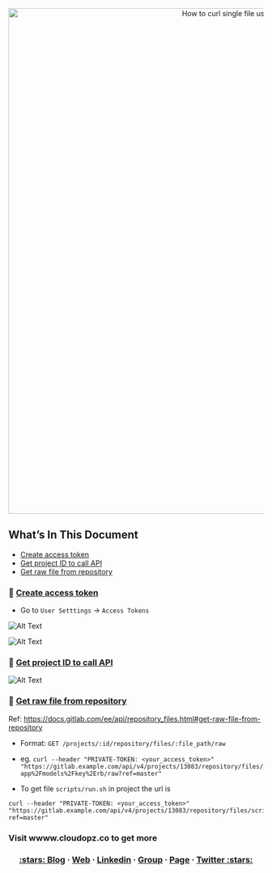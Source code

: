 <p align="center">
  <a href="https://dev.to/vumdao">
    <img alt="How to curl single file using access token in gitlab" src="https://dev-to-uploads.s3.amazonaws.com/i/qprr8isej3qbsup4v44p.png" width="1000" />
  </a>
</p>


## What’s In This Document 
- [Create access token](#-Create-access-token)
- [Get project ID to call API](#-Get-project-ID-to-call-API)
- [Get raw file from repository](#-Get-raw-file-from-repository)


### 🚀 **[Create access token](#-Create-access-token)**
- Go to `User Setttings` -> `Access Tokens`

![Alt Text](https://dev-to-uploads.s3.amazonaws.com/i/4mve0fn40k5wnkp2e6cp.png)

![Alt Text](https://dev-to-uploads.s3.amazonaws.com/i/oul9w4o5ebpobo948aw2.png)

### 🚀 **[Get project ID to call API](#-Get-project-ID-to-call-API)**
![Alt Text](https://dev-to-uploads.s3.amazonaws.com/i/5g1ub7tnfdal48pz5noj.png)

### 🚀 **[Get raw file from repository](#-Get-raw-file-from-repository)**
Ref: https://docs.gitlab.com/ee/api/repository_files.html#get-raw-file-from-repository
- Format: `GET /projects/:id/repository/files/:file_path/raw`
- eg. `curl --header "PRIVATE-TOKEN: <your_access_token>" "https://gitlab.example.com/api/v4/projects/13083/repository/files/app%2Fmodels%2Fkey%2Erb/raw?ref=master"`

- To get file `scripts/run.sh` in project the url is
```
curl --header "PRIVATE-TOKEN: <your_access_token>" "https://gitlab.example.com/api/v4/projects/13083/repository/files/scripts%2Frun.sh/raw?ref=master"
```

### **Visit wwww.cloudopz.co to get more**

<h3 align="center">
  <a href="https://dev.to/vumdao">:stars: Blog</a>
  <span> · </span>
  <a href="https://vumdao.hashnode.dev/">Web</a>
  <span> · </span>
  <a href="https://www.linkedin.com/in/vu-dao-9280ab43/">Linkedin</a>
  <span> · </span>
  <a href="https://www.linkedin.com/groups/12488649/">Group</a>
  <span> · </span>
  <a href="https://www.facebook.com/CloudOpz-104917804863956">Page</a>
  <span> · </span>
  <a href="https://twitter.com/VuDao81124667">Twitter :stars:</a>
</h3>

